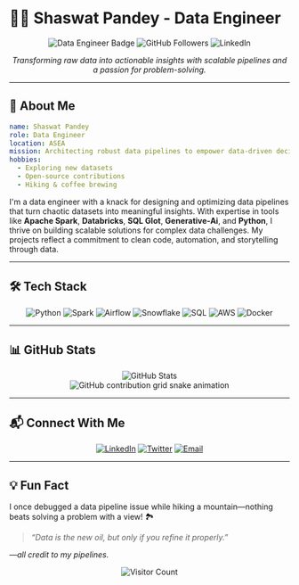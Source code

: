 # 👨‍💻 Shaswat Pandey - Data Engineer

<p align="center">
  <img src="https://img.shields.io/badge/Data%20Engineer-Building%20Pipelines%20%26%20Insights-blue?style=flat-square&logo=apache-spark" alt="Data Engineer Badge">
  <img src="https://img.shields.io/github/followers/your-username?label=Follow&style=flat-square" alt="GitHub Followers">
  <img src="https://img.shields.io/badge/Connect-LinkedIn-blue?style=flat-square&logo=linkedin" alt="LinkedIn">
</p>

<p align="center">
  <i>Transforming raw data into actionable insights with scalable pipelines and a passion for problem-solving.</i>
</p>

---

## 🚀 About Me

```yaml
name: Shaswat Pandey
role: Data Engineer
location: ASEA
mission: Architecting robust data pipelines to empower data-driven decisions
hobbies:
  - Exploring new datasets
  - Open-source contributions
  - Hiking & coffee brewing
```

I'm a data engineer with a knack for designing and optimizing data pipelines that turn chaotic datasets into meaningful insights. With expertise in tools like **Apache Spark**, **Databricks**, **SQL Glot**, **Generative-Ai**, and **Python**, I thrive on building scalable solutions for complex data challenges. My projects reflect a commitment to clean code, automation, and storytelling through data.

---

## 🛠️ Tech Stack

<p align="center">
  <img src="https://img.shields.io/badge/Python-3776AB?style=flat-square&logo=python&logoColor=white" alt="Python">
  <img src="https://img.shields.io/badge/Apache%20Spark-E25A1C?style=flat-square&logo=apache-spark&logoColor=white" alt="Spark">
  <img src="https://img.shields.io/badge/Airflow-017CEE?style=flat-square&logo=apache-airflow&logoColor=white" alt="Airflow">
  <img src="https://img.shields.io/badge/Snowflake-29B5E8?style=flat-square&logo=snowflake&logoColor=white" alt="Snowflake">
  <img src="https://img.shields.io/badge/SQL-4479A1?style=flat-square&logo=postgresql&logoColor=white" alt="SQL">
  <img src="https://img.shields.io/badge/AWS-232F3E?style=flat-square&logo=amazon-aws&logoColor=white" alt="AWS">
  <img src="https://img.shields.io/badge/Docker-2496ED?style=flat-square&logo=docker&logoColor=white" alt="Docker">
</p>

---

## 📊 GitHub Stats

<p align="center">
  <img src="https://github-readme-stats.vercel.app/api?username=Shaswat19&show_icons=true&theme=radical" alt="GitHub Stats">
  <br clear = "both">
  <picture>
  <source media="(prefers-color-scheme: dark)" srcset="https://raw.githubusercontent.com/Shaswat19/Shaswat_Pandey/output/dist/snake-dark.svg" />
  <source media="(prefers-color-scheme: light)" srcset="https://raw.githubusercontent.com/Shaswat19/Shaswat_Pandey/output/dist/snake.svg" />
  <img alt="GitHub contribution grid snake animation" src="https://raw.githubusercontent.com/Shaswat19/Shaswat_Pandey/output/dist/snake.svg" />
</picture>

</p>

---

## 📬 Connect With Me

<p align="center">
  <a href="https://www.linkedin.com/in/your-linkedin/"><img src="https://img.shields.io/badge/LinkedIn-0077B5?style=flat-square&logo=linkedin&logoColor=white" alt="LinkedIn"></a>
  <a href="https://twitter.com/your-twitter"><img src="https://img.shields.io/badge/Twitter-1DA1F2?style=flat-square&logo=twitter&logoColor=white" alt="Twitter"></a>
  <a href="mailto:your.email@example.com"><img src="https://img.shields.io/badge/Email-D14836?style=flat-square&logo=gmail&logoColor=white" alt="Email"></a>
</p>

---

## 💡 Fun Fact

I once debugged a data pipeline issue while hiking a mountain—nothing beats solving a problem with a view! 🏞️

> *“Data is the new oil, but only if you refine it properly.”*

*—all credit to my pipelines.*

<p align="center">
  <img src="https://visitor-badge.glitch.me/badge?page_id=your-username.your-username" alt="Visitor Count">
</p>
